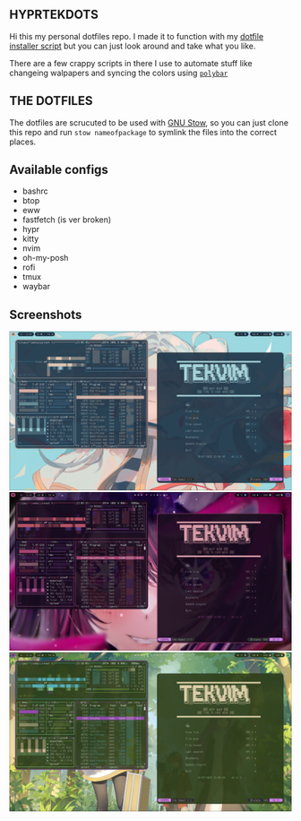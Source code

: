 ## HYPRTEKDOTS ##

Hi this my personal dotfiles repo. I made it to function with my [dotfile installer script](https://github.com/tekluna/tekkibles) but you can just look around and take what you like.

There are a few crappy scripts in there I use to automate stuff like changeing walpapers and syncing the colors using [`polybar`](https://github.com/dylanaraps/pywal)

## THE DOTFILES ##
The dotfiles are scrucuted to be used with [GNU Stow](https://www.gnu.org/software/stow/), so you can just clone this repo and run `stow nameofpackage` to symlink the files into the correct places.
 
## Available configs ##
  - bashrc
  - btop
  - eww
  - fastfetch (is ver broken)
  - hypr 
  - kitty 
  - nvim 
  - oh-my-posh
  - rofi
  - tmux
  - waybar

## Screenshots ##

![screenshot](screenshots/desktop_blue.png)
![screenshot](screenshots/desktop_purple.png)
![screenshot](screenshots/desktop_green.png)
